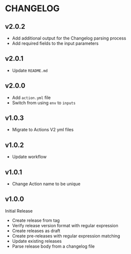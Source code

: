 # CHANGELOG

## v2.0.2

* Add additional output for the Changelog parsing process
* Add required fields to the input parameters

## v2.0.1

* Update `README.md`

## v2.0.0

* Add `action.yml` file
* Switch from using `env` to `inputs`


## v1.0.3

* Migrate to Actions V2 yml files

## v1.0.2

* Update workflow

## v1.0.1

* Change Action name to be unique

## v1.0.0

Initial Release

* Create release from tag
* Verify release version format with regular expression
* Create releases as draft
* Create pre-releases with regular expression matching
* Update existing releases
* Parse release body from a changelog file
